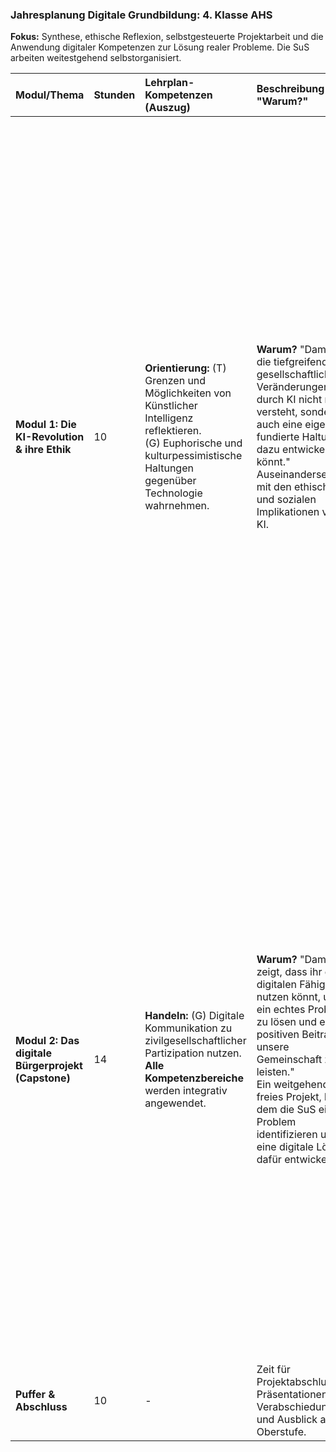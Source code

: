 ### **Jahresplanung Digitale Grundbildung: 4. Klasse AHS**
**Fokus:** Synthese, ethische Reflexion, selbstgesteuerte Projektarbeit und die Anwendung digitaler Kompetenzen zur Lösung realer Probleme. Die SuS arbeiten weitestgehend selbstorganisiert.

| Modul/Thema | Stunden | Lehrplan-Kompetenzen (Auszug) | Beschreibung & "Warum?" | Agiler Prozess & Aufgaben | Leistungsfeststellung | Übergreifendes Thema | Quellen & Werkzeuge |
| :--- | :--- | :--- | :--- | :--- | :--- | :--- | :--- |
| **Modul 1: Die KI-Revolution & ihre Ethik** | 10 | **Orientierung:** (T) Grenzen und Möglichkeiten von Künstlicher Intelligenz reflektieren.<br>(G) Euphorische und kulturpessimistische Haltungen gegenüber Technologie wahrnehmen. | **Warum?** "Damit ihr die tiefgreifenden gesellschaftlichen Veränderungen durch KI nicht nur versteht, sondern auch eine eigene, fundierte Haltung dazu entwickeln könnt."<br>Auseinandersetzung mit den ethischen und sozialen Implikationen von KI. | **Sprint 1-5 (je 2h):**<br>*   **Sprint Planning:** Einführung in KI-Ethik, Teambildung.<br>*   **Aufgabe:** Jedes Team organisiert eine Podiumsdiskussion zu einer kontroversen KI-Frage (z.B. "Sollte KI im Recruiting eingesetzt werden?", "Wer haftet bei Unfällen mit autonomen Fahrzeugen?"). Die Teams müssen Pro- und Contra-Positionen erarbeiten, eine Moderation vorbereiten und die Diskussion durchführen.<br>*   **KI-Aufgabe:** "Lasst eine KI eine ethische Guideline für den Einsatz von KI an Schulen entwerfen. Überarbeitet diesen Entwurf als Team, begründet eure Änderungen und ergänzt Aspekte, die die KI nicht bedacht hat."<br>*   **Meisteraufgabe:** Das Team, das die beste Podiumsdiskussion geführt hat, darf diese als **Präsentation für ein Schulevent** (z.B. Elternabend) aufbereiten und durchführen.<br>*   **Sprint Review & Retrospektive:** Durchführung der Podiumsdiskussionen, Feedback zur Argumentation und Moderation. | **Formativ:** Die Lehrkraft coacht die Teams bei der Vorbereitung der Argumentationslinien.<br>**Summativ (Gruppe):** Bewertung der Durchführung der Podiumsdiskussion (Qualität der Argumente, Fairness, Moderation) (max. 25 Pkt.).<br>**Summativ (Einzel):** Jede:r SuS verfasst ein persönliches Statement (Essay) zur eigenen Position bezüglich der diskutierten Frage (max. 10 Pkt.). | **Philosophie/Ethik:** Grundlegende Fragen der Verantwortung, Gerechtigkeit und der Definition von Intelligenz werden im Kontext der Technologie diskutiert. | **Quellen:**<br>1. [Deutscher Ethikrat zu KI](https://www.ethikrat.org/themen/natur-und-umwelt/kuenstliche-intelligenz/)<br>2. [KI-Campus - Lernplattform für KI](https://ki-campus.org/)<br>3. [AlgorithmWatch](https://algorithmwatch.org/de/)<br>**Werkzeuge:** MS Word, MS Teams, Recherchetools |
| **Modul 2: Das digitale Bürgerprojekt (Capstone)** | 14 | **Handeln:** (G) Digitale Kommunikation zu zivilgesellschaftlicher Partizipation nutzen.<br>**Alle Kompetenzbereiche** werden integrativ angewendet. | **Warum?** "Damit ihr zeigt, dass ihr eure digitalen Fähigkeiten nutzen könnt, um ein echtes Problem zu lösen und einen positiven Beitrag für unsere Gemeinschaft zu leisten."<br>Ein weitgehend freies Projekt, bei dem die SuS ein Problem identifizieren und eine digitale Lösung dafür entwickeln. | **Sprint 1-7 (je 2h):**<br>*   **Sprint Planning:** Die Teams definieren ihr Projekt, ihr Ziel und ihre "Definition of Done" selbst. Sie erstellen und pflegen ihr eigenes Product Backlog.<br>*   **Aufgabe:** Die Aufgabe ist offen. Beispiele: Entwicklung eines Prototyps für eine App, die das Schul-Recycling verbessert; Erstellung einer Website für die Nachbarschaftshilfe; Produktion einer Doku-Serie über einen lokalen Verein. Die Teams managen ihr Projekt komplett selbst.<br>*   **Meisteraufgabe:** Das Projekt wird nicht nur präsentiert, sondern tatsächlich in der Schule oder der Gemeinde implementiert und übergeben.<br>*   **Sprint Review:** Die Teams präsentieren ihre Inkremente regelmäßig einer "Stakeholder-Gruppe" (z.B. Schulleitung, andere Lehrkräfte, externe Partner) und holen aktiv Feedback ein.<br>*   **Retrospektive:** Die Teams reflektieren selbstständig ihren Prozess und passen ihn an. | **Formativ:** Die Lehrkraft agiert als Scrum Master und Coach auf Abruf. Das Hauptfeedback kommt von den Peers und den Stakeholdern.<br>**Summativ (Gruppe):** Bewertung des Endprodukts UND des dokumentierten Prozesses (z.B. Qualität des Backlogs, Umgang mit Feedback) (max. 40 Pkt.).<br>**Summativ (Einzel):** Jede:r SuS erstellt ein persönliches digitales Portfolio, das die eigene Entwicklung über die 4 Jahre DGB zeigt und das Capstone-Projekt als Höhepunkt darstellt (max. 15 Pkt.). | **Bildungs-, Berufs- und Lebensorientierung:** Das Projekt dient als Beweis für erworbene Kompetenzen und kann für zukünftige Bewerbungen genutzt werden. | **Quellen:** Abhängig vom Projekt.<br>**Werkzeuge:** Alle bisher gelernten Werkzeuge (MS Office, Bild/Video/Audio-Bearbeitung, Projektmanagement-Tools wie Trello/Asana falls gewünscht). |
| **Puffer & Abschluss** | 10 | - | Zeit für Projektabschluss, Präsentationen, Verabschiedung und Ausblick auf die Oberstufe. | - | - | - | - |
